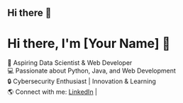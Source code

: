 ## Hi there 👋

<!--
**RaviKumar-codes/RaviKumar-codes** is a ✨ _special_ ✨ repository because its `README.md` (this file) appears on your GitHub profile.

Here are some ideas to get you started:

- 🔭 I’m currently working on ...
- 🌱 I’m currently learning ...
- 👯 I’m looking to collaborate on ...
- 🤔 I’m looking for help with ...
- 💬 Ask me about ...
- 📫 How to reach me: ...
- 😄 Pronouns: ...
- ⚡ Fun fact: ...
-->
# Hi there, I'm [Your Name] 👋
🚀 Aspiring Data Scientist & Web Developer  
💻 Passionate about Python, Java, and Web Development  
🔒 Cybersecurity Enthusiast | Innovation & Learning  
🌎 Connect with me: [LinkedIn](https://www.linkedin.com/in/ravi-kumar-163726250/) | <!--[Portfolio](https://yourwebsite.com)-->

